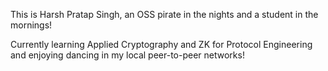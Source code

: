 This is Harsh Pratap Singh, an OSS pirate in the nights and a student in the mornings!

Currently learning Applied Cryptography and ZK for Protocol Engineering and enjoying dancing in my local peer-to-peer networks!  

